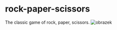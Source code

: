 # rock-paper-scissors
The classic game of rock, paper, scissors.
![obrazek](https://user-images.githubusercontent.com/39054666/193463172-9bfbb30e-c6f9-4ee0-9127-a339a5d392f4.png)
